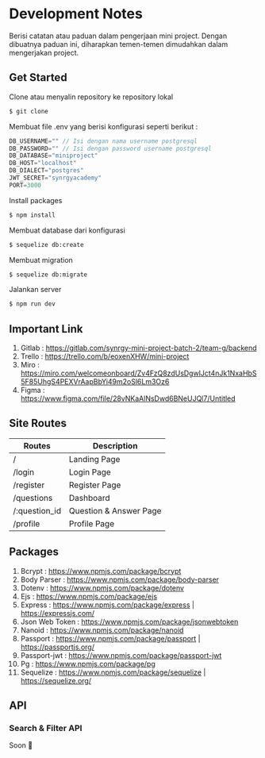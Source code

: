 # Development Notes #
Berisi catatan atau paduan dalam pengerjaan mini project. Dengan dibuatnya paduan ini, diharapkan temen-temen dimudahkan dalam mengerjakan project.


## Get Started ##
Clone atau menyalin repository ke repository lokal
``` bash
$ git clone 
```
Membuat file .env yang berisi konfigurasi seperti berikut :
``` js
DB_USERNAME="" // Isi dengan nama username postgresql
DB_PASSWORD="" // Isi dengan password username postgresql
DB_DATABASE="miniproject"
DB_HOST="localhost"
DB_DIALECT="postgres"
JWT_SECRET="synrgyacademy"
PORT=3000
```
Install packages
``` bash
$ npm install
```
Membuat database dari konfigurasi
``` bash
$ sequelize db:create
```
Membuat migration
``` bash
$ sequelize db:migrate
```
Jalankan server
``` bash
$ npm run dev
```

## Important Link ##
1. Gitlab : https://gitlab.com/synrgy-mini-project-batch-2/team-g/backend
2. Trello : https://trello.com/b/eoxenXHW/mini-project
3. Miro : https://miro.com/welcomeonboard/Zv4FzQ8zdUsDgwlJct4nJk1NxaHbS5F85UhgS4PEXVrAapBbYi49m2oSl6Lm3Oz6
4. Figma : https://www.figma.com/file/28vNKaAlNsDwd6BNeUJQl7/Untitled

## Site Routes ##
| Routes | Description |
| ------ | ----------- |
| / | Landing Page |
| /login | Login Page |
| /register | Register Page |
| /questions | Dashboard |
| /:question_id | Question & Answer Page |
| /profile | Profile Page

## Packages ##
1. Bcrypt : https://www.npmjs.com/package/bcrypt
2. Body Parser : https://www.npmjs.com/package/body-parser
3. Dotenv : https://www.npmjs.com/package/dotenv
4. Ejs : https://www.npmjs.com/package/ejs
5. Express : https://www.npmjs.com/package/express | https://expressjs.com/
6. Json Web Token : https://www.npmjs.com/package/jsonwebtoken
7. Nanoid : https://www.npmjs.com/package/nanoid
8. Passport : https://www.npmjs.com/package/passport | https://passportjs.org/
9. Passport-jwt : https://www.npmjs.com/package/passport-jwt
10. Pg : https://www.npmjs.com/package/pg
11. Sequelize : https://www.npmjs.com/package/sequelize | https://sequelize.org/
    
## API ##
### Search & Filter API ###
Soon 🤣